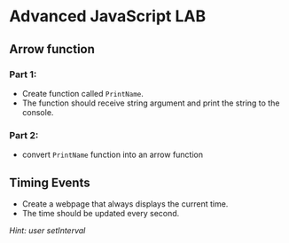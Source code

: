 # Advanced JavaScript LAB

## Arrow function 

### Part 1:
- Create function called `PrintName`.
- The function should receive string argument and print the string to the console.

### Part 2:
- convert `PrintName` function into an arrow function 

## Timing Events  
- Create a webpage that always displays the current time.
- The time should be updated every second.

<i>Hint: user setInterval</i> 


